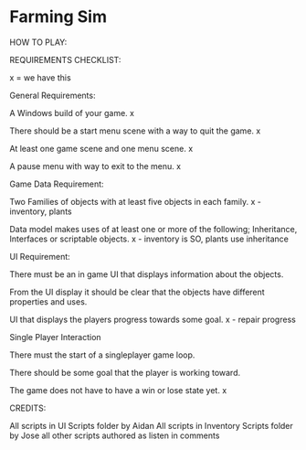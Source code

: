 # Farming Sim
HOW TO PLAY:


REQUIREMENTS CHECKLIST:

x = we have this

 General Requirements:

A Windows build of your game. x

There should be a start menu scene with a way to quit the game. x

At least one game scene and one menu scene. x

A pause menu with way to exit to the menu. x
 

Game Data Requirement:

Two Families of objects with at least five objects in each family. x - inventory, plants

Data model makes uses of at least one or more of the following; Inheritance, Interfaces or scriptable objects. x - inventory is SO, plants use inheritance
 

UI Requirement:

There must be an in game UI that displays information about the objects. 

From the UI display it should be clear that the objects have different properties and uses.

UI that displays the players progress towards some goal. x - repair progress 
 

Single Player Interaction

There must the start of a singleplayer game loop. 

There should be some goal that the player is working toward. 

The game does not have to have a win or lose state yet. x

CREDITS:

All scripts in UI Scripts folder by Aidan
All scripts in Inventory Scripts folder by Jose
all other scripts authored as listen in comments

